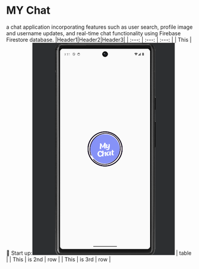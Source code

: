 # MY Chat 
a chat application incorporating features such as user search, profile image and username updates, and real-time chat functionality using Firebase Firestore database.
|Header1|Header2|Header3|
| :---: | :---: | :---: |
| This | :pushpin: Start up:![ start up](https://github.com/fatemazohor/MyChat_Android_app/blob/main/chatImage/Screenshot_1.png) | table |
| This | is 2nd | row |
| This | is 3rd | row |
